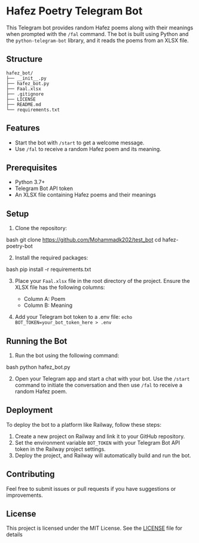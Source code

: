 

# Hafez Poetry Telegram Bot

This Telegram bot provides random Hafez poems along with their meanings when prompted with the `/fal` command. The bot is built using Python and the `python-telegram-bot` library, and it reads the poems from an XLSX file.

## Structure 

```
hafez_bot/
├── __init__.py
├── hafez_bot.py
├── Faal.xlsx
├── .gitignore
├── LICENSE
├── README.md
└── requirements.txt
```

## Features

- Start the bot with `/start` to get a welcome message.
- Use `/fal` to receive a random Hafez poem and its meaning.

## Prerequisites

- Python 3.7+
- Telegram Bot API token
- An XLSX file containing Hafez poems and their meanings

## Setup

1. Clone the repository:

   
bash
   git clone https://github.com/Mohammadk202/test_bot
   cd hafez-poetry-bot
  

2. Install the required packages:

   
bash
   pip install -r requirements.txt
  

3. Place your `Faal.xlsx` file in the root directory of the project. Ensure the XLSX file has the following columns:
   - Column A: Poem
   - Column B: Meaning

4. Add your Telegram bot token to a .env file:
```echo BOT_TOKEN=your_bot_token_here > .env```


## Running the Bot

1. Run the bot using the following command:

   
bash
   python hafez_bot.py
  

2. Open your Telegram app and start a chat with your bot. Use the `/start` command to initiate the conversation and then use `/fal` to receive a random Hafez poem.

## Deployment

To deploy the bot to a platform like Railway, follow these steps:

1. Create a new project on Railway and link it to your GitHub repository.
2. Set the environment variable `BOT_TOKEN` with your Telegram Bot API token in the Railway project settings.
3. Deploy the project, and Railway will automatically build and run the bot.

## Contributing

Feel free to submit issues or pull requests if you have suggestions or improvements.

## License

This project is licensed under the MIT License. See the [LICENSE](LICENSE) file for details
